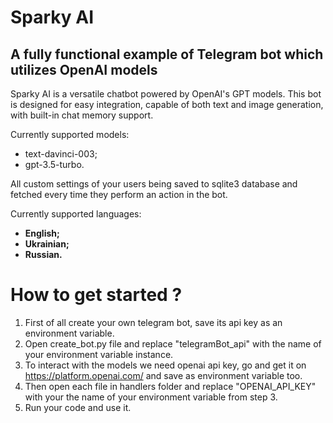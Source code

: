 # Sparky AI


## A fully functional example of Telegram bot which utilizes OpenAI models

Sparky AI is a versatile chatbot powered by OpenAI's GPT models. This bot is designed for easy integration, capable of both text and image generation, with built-in chat memory support. 

Currently supported models:
- text-davinci-003;
- gpt-3.5-turbo.

All custom settings of your users being saved to sqlite3 database and fetched every time they perform an action in the bot.

Currently supported languages:
- **English;**
- **Ukrainian;**
- **Russian.**

# How to get started ?
1. First of all create your own telegram bot, save its api key as an environment variable.
2. Open create_bot.py file and replace "telegramBot_api" with the name of your environment variable instance.
3. To interact with the models we need openai api key, go and get it on https://platform.openai.com/ and save as environment variable too.
4. Then open each file in handlers folder and replace "OPENAI_API_KEY" with your the name of your environment 
   variable from step 3.
5. Run your code and use it.
